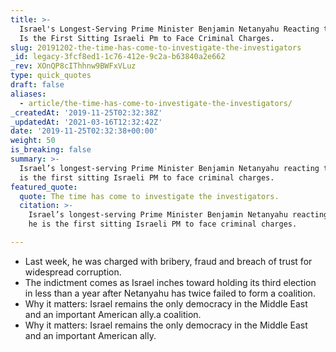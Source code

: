 ```yaml
---
title: >-
  Israel's Longest-Serving Prime Minister Benjamin Netanyahu Reacting to News He
  Is the First Sitting Israeli Pm to Face Criminal Charges.
slug: 20191202-the-time-has-come-to-investigate-the-investigators
_id: legacy-3fcf8ed1-1c76-412e-9c2a-b63840a2e662
_rev: XOnQP8cIThhnw9BWFxVLuz
type: quick_quotes
draft: false
aliases:
  - article/the-time-has-come-to-investigate-the-investigators/
_createdAt: '2019-11-25T02:32:38Z'
_updatedAt: '2021-03-16T12:32:42Z'
date: '2019-11-25T02:32:38+00:00'
weight: 50
is_breaking: false
summary: >-
  Israel’s longest-serving Prime Minister Benjamin Netanyahu reacting to news he
  is the first sitting Israeli PM to face criminal charges.
featured_quote:
  quote: The time has come to investigate the investigators.
  citation: >-
    Israel’s longest-serving Prime Minister Benjamin Netanyahu reacting to news
    he is the first sitting Israeli PM to face criminal charges.

---
```

* Last week, he was charged with bribery, fraud and breach of trust for widespread corruption.
* The indictment comes as Israel inches toward holding its third election in less than a year after Netanyahu has twice failed to form a coalition.
* Why it matters: Israel remains the only democracy in the Middle East and an important American ally.a coalition.
* Why it matters: Israel remains the only democracy in the Middle East and an important American ally.